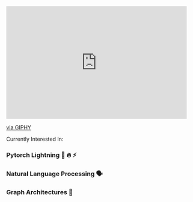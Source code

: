 <iframe src="https://giphy.com/embed/mYdJhphX9zHkO0Os3a" width="480" height="300" frameBorder="0" class="giphy-embed" allowFullScreen></iframe><p><a href="https://giphy.com/gifs/mYdJhphX9zHkO0Os3a">via GIPHY</a></p>

Currently Interested In:
### Pytorch Lightning 🐍 🔥 ⚡️
### Natural Language Processing 🗣
### Graph Architectures 💠       
